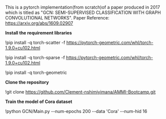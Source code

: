 This is a pytorch implementation(from scratch)of a paper produced in 2017 which is titled as "GCN: SEMI-SUPERVISED CLASSIFICATION WITH GRAPH CONVOLUTIONAL NETWORKS". 
Paper Reference: https://arxiv.org/abs/1609.02907

**Install the requirement libraries**


!pip install -q torch-scatter -f https://pytorch-geometric.com/whl/torch-1.9.0+cu102.html

!pip install -q torch-sparse -f https://pytorch-geometric.com/whl/torch-1.9.0+cu102.html

!pip install -q torch-geometric


**Clone the repository**


!git clone https://github.com/Clement-nshimiyimana/AMMI-Bootcamp.git


**Train the model of Cora dataset**

!python GCN/Main.py  --num-epochs 200 --data 'Cora' --num-hid  16  
